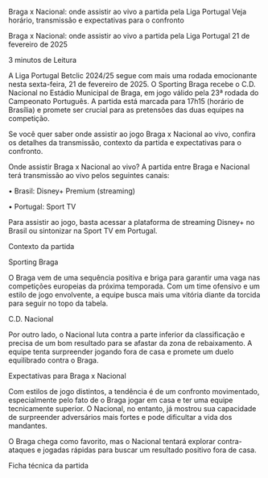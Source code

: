 Braga x Nacional: onde assistir ao vivo a partida pela Liga Portugal
Veja horário, transmissão e expectativas para o confronto

Braga x Nacional: onde assistir ao vivo a partida pela Liga Portugal
21 de fevereiro de 2025

3 minutos de Leitura

A Liga Portugal Betclic 2024/25 segue com mais uma rodada emocionante nesta sexta-feira, 21 de fevereiro de 2025. O Sporting Braga recebe o C.D. Nacional no Estádio Municipal de Braga, em jogo válido pela 23ª rodada do Campeonato Português. A partida está marcada para 17h15 (horário de Brasília) e promete ser crucial para as pretensões das duas equipes na competição.

Se você quer saber onde assistir ao jogo Braga x Nacional ao vivo, confira os detalhes da transmissão, contexto da partida e expectativas para o confronto.


Onde assistir Braga x Nacional ao vivo?
A partida entre Braga e Nacional terá transmissão ao vivo pelos seguintes canais:

• Brasil: Disney+ Premium (streaming)


• Portugal: Sport TV

Para assistir ao jogo, basta acessar a plataforma de streaming Disney+ no Brasil ou sintonizar na Sport TV em Portugal.

Contexto da partida

Sporting Braga


O Braga vem de uma sequência positiva e briga para garantir uma vaga nas competições europeias da próxima temporada. Com um time ofensivo e um estilo de jogo envolvente, a equipe busca mais uma vitória diante da torcida para seguir no topo da tabela.

C.D. Nacional

Por outro lado, o Nacional luta contra a parte inferior da classificação e precisa de um bom resultado para se afastar da zona de rebaixamento. A equipe tenta surpreender jogando fora de casa e promete um duelo equilibrado contra o Braga.

Expectativas para Braga x Nacional

Com estilos de jogo distintos, a tendência é de um confronto movimentado, especialmente pelo fato de o Braga jogar em casa e ter uma equipe tecnicamente superior. O Nacional, no entanto, já mostrou sua capacidade de surpreender adversários mais fortes e pode dificultar a vida dos mandantes.

O Braga chega como favorito, mas o Nacional tentará explorar contra-ataques e jogadas rápidas para buscar um resultado positivo fora de casa.

Ficha técnica da partida
